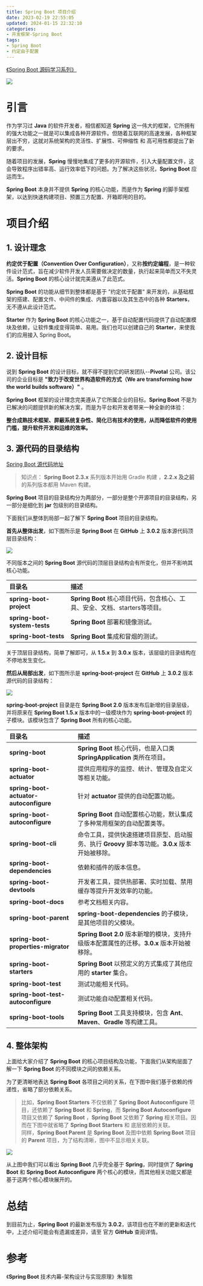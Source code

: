 ```yaml
---
title: Spring Boot 项目介绍
date: 2023-02-19 22:55:05
updated: 2024-01-15 22:32:10 
categories:
- 开发框架-Spring Boot
tags:
- Spring Boot
- 约定由于配置
---
```



[《Spring Boot 源码学习系列》](/categories/开发框架-Spring-Boot/)

![](/images/spring-boot-logo.png)


# 引言

作为学习过 **Java** 的软件开发者，相信都知道 **Spring** 这一伟大的框架，它所拥有的强大功能之一就是可以集成各种开源软件。但随着互联网的高速发展，各种框架层出不穷，这就对系统架构的灵活性、扩展性、可伸缩性 和 高可用性都提出了新的要求。

随着项目的发展，**Spring** 慢慢地集成了更多的开源软件，引入大量配置文件，这会导致程序出错率高、运行效率低下的问题。为了解决这些状况，**Spring Boot** 应运而生。

**Spring Boot** 本身并不提供 **Spring** 的核心功能，而是作为 **Spring** 的脚手架框架，以达到快速构建项目、预置三方配置、开箱即用的目的。

# 项目介绍
## 1. 设计理念

**约定优于配置（Convention Over Configuration）**，又称**按约定编程**，是一种软件设计范式，旨在减少软件开发人员需要做决定的数量，执行起来简单而又不失灵活。**Spring Boot** 的核心设计就完美遵从了此范式。

**Spring Boot** 的功能从细节到整体都是基于 ”约定优于配置“ 来开发的，从基础框架的搭建、配置文件、中间件的集成、内置容器以及其生态中的各种 **Starters**，无不遵从此设计范式。

**Starter** 作为 **Spring Boot** 的核心功能之一，基于自动配置代码提供了自动配置模块及依赖，让软件集成变得简单、易用。我们也可以创建自己的 **Starter**，来使我们的应用接入 Spring Boot。

## 2. 设计目标

说到 **Spring Boot** 的设计目标，就不得不提到它的研发团队--**Pivotal** 公司。该公司的企业目标是 **"致力于改变世界构造软件的方式（We are transforming how the world builds software）"** 。

**Spring Boot** 框架的设计理念完美遵从了它所属企业的目标。**Spring Boot** 不是为已解决的问题提供新的解决方案，而是为平台和开发者带来一种全新的体验：

**整合成熟技术框架、屏蔽系统复杂性、简化已有技术的使用，从而降低软件的使用门槛，提升软件开发和运维的效率。**

## 3. 源代码的目录结构

[Spring Boot 源代码地址](https://github.com/spring-projects/spring-boot)

> 知识点： **Spring Boot 2.3.x** 系列版本开始用 Gradle 构建 ，**2.2.x 及之前** 的系列版本都用 Maven 构建。

**Spring Boot** 项目的目录结构分为两部分，一部分是整个开源项目的目录结构，另一部分是细化到 **jar** 包级别的目录结构。

下面我们从整体到局部一起了解下 **Spring Boot** 项目的目录结构。

**首先从整体出发**，如下图所示是 **Spring Boot** 在 **GitHub** 上 **3.0.2** 版本源代码顶层目录结构：

![](source-code-directory.png)


不同版本之间的 **Spring Boot** 源代码的顶层目录结构会有所变化，但并不影响其核心功能。

| 目录名 | 描述  |
|:--|:--|
| **spring-boot-project** |  **Spring Boot** 核心项目代码，包含核心、工具、安全、文档、starters等项目。|
| **spring-boot-system-tests** | **Spring Boot** 部署和镜像测试。 |
|**spring-boot-tests**| **Spring Boot** 集成和冒烟的测试。|


关于顶层目录结构，简单了解即可，从 **1.5.x** 到 **3.0.x** 版本，该层级的目录结构在不停地发生变化。

**然后从局部出发**，如下图所示是 **spring-boot-project** 在 **GitHub** 上 **3.0.2** 版本源代码的目录结构：

![](source-code-directory1.png)

**spring-boot-project** 目录是在 **Spring Boot 2.0** 版本发布后新增的目录层级，并将原来在 **Spring Boot 1.5.x** 版本中的一级模块作为 **spring-boot-project** 的子模块。该模块包含了 **Spring Boot** 所有的核心功能。

| 目录名 | 描述  |
|:--|:--|
| **spring-boot** |  **Spring Boot** 核心代码，也是入口类 **SpringApplication** 类所在项目。|
| **spring-boot-actuator** |  提供应用程序的监控、统计、管理及自定义等相关功能。|
| **spring-boot-actuator-autoconfigure** |  针对 **actuator** 提供的自动配置功能。|
| **spring-boot-autoconfigure** |  **Spring Boot** 自动配置核心功能，默认集成了多种常用框架的自动配置类等。|
| **spring-boot-cli** |  命令工具，提供快速搭建项目原型、启动服务、执行 **Groovy** 脚本等功能。**3.0.x** 版本开始被移除。|
| **spring-boot-dependencies** |  依赖和插件的版本信息。|
| **spring-boot-devtools** |  开发者工具，提供热部署、实时加载、禁用缓存等提升开发效率的功能。|
| **spring-boot-docs** |  参考文档相关内容。|
| **spring-boot-parent** |  **spring-boot-dependencies** 的子模块，是其他项目的父模块。|
| **spring-boot-properties-migrator** |  **Spring Boot 2.0** 版本新增的模块，支持升级版本配置属性的迁移。**3.0.x** 版本开始被移除。|
| **spring-boot-starters** |  **Spring Boot** 以预定义的方式集成了其他应用的 **starter** 集合。|
| **spring-boot-test** |  测试功能相关代码。|
| **spring-boot-test-autoconfigure** |  测试功能自动配置相关代码。|
| **spring-boot-tools** |  **Spring Boot** 工具支持模块，包含 **Ant**、**Maven**、**Gradle** 等构建工具。|

## 4. 整体架构
上面给大家介绍了 **Spring Boot** 的核心项目结构及功能，下面我们从架构层面了解一下 **Spring Boot**  的不同模块之间的依赖关系。

为了更清晰地表达 **Spring Boot** 各项目之间的关系，在下图中我们基于依赖的传递性，省略了部分依赖关系。
> 比如，**Spring Boot Starters** 不仅依赖了 **Spring Boot Autoconfigure** 项目，还依赖了 **Spring Boot** 和 **Spring**，而 **Spring Boot Autoconfigure** 项目又依赖了 **Spring Boot** ，**Spring Boot** 又依赖了 **Spring** 相关项目。因而在下图中就省略了 **Spring Boot Starters** 和 底层依赖的关联。<br/>
> 同样，**Spring Boot Parent** 是 **Spring Boot** 及图中依赖 **Spring Boot** 项目的 **Parent** 项目，为了结构清晰，图中不显示相关关联。
> 
![](spring-boot-dependency.png)

从上图中我们可以看出 **Spring Boot** 几乎完全基于 **Spring**，同时提供了 **Spring Boot** 和 **Spring Boot Autoconfigure** 两个核心的模块，而其他相关功能又都是基于这两个核心模块展开的。

# 总结

到目前为止，**Spring Boot** 的最新发布版为 **3.0.2**，该项目也在不断的更新和迭代中，上述介绍可能会有遗漏或差异，请至 官方 **GitHub** 查阅详情。

# 参考
《**Spring Boot** 技术内幕-架构设计与实现原理》朱智胜 

